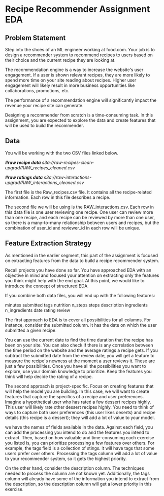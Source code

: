 # **Recipe Recommender Assignment EDA**

## **Problem Statement**
Step into the shoes of an ML engineer working at food.com. Your job is to design a recommender system to recommend recipes to users based on their choice and the current recipe they are looking at. 

The recommendation engine is a way to increase the website's user engagement. If a user is shown relevant recipes, they are more likely to spend more time on your site reading about recipes. Higher user engagement will likely result in more business opportunities like collaborations, promotions, etc.

The performance of a recommendation engine will significantly impact the revenue your recipe site can generate. 

Designing a recommender from scratch is a time-consuming task.  In this assignment, you are expected to explore the data and create features that will be used to build the recommender. 

## **Data**
You will be working with the two CSV files linked below. 

**_#raw recipe data_**
_s3a://raw-recipes-clean-upgrad/RAW_recipes_cleaned.csv_

**_#raw ratings data_**
_s3a://raw-interactions-upgrad/RAW_interactions_cleaned.csv_


The first file is the Raw_recipes.csv file. It contains all the recipe-related information. Each row in this file describes a recipe. 


The second file we will be using is the RAW_interactions.csv. Each row in this data file is one user reviewing one recipe. One user can review more than one recipe, and each recipe can be reviewed by more than one user, so there is a many-to-many relationship between users and recipes, but the combination of user_id and reviewer_id in each row will be unique. 


## **Feature Extraction Strategy**
As mentioned in the earlier segment, this part of the assignment is focused on extracting features from the data to build a recipe recommender system. 

Recall projects you have done so far. You have approached EDA with an objective in mind and focused your attention on extracting only the features you think might help with the end goal. At this point, we would like to introduce the concept of structured EDA. 

If you combine both data files, you will end up with the following features: 

minutes 
submitted
tags 
nutrition 
n_steps 
steps 
description
ingredients
n_ingredients 
date
rating
review


The first approach to EDA is to cover all possibilities for all columns. For instance, consider the submitted column. It has the date on which the user submitted a given recipe. 


You can use the current date to find the time duration that the recipe has been on your site. 
You can also check if there is any correlation between the time period on the website and the average ratings a recipe gets. 
If you subtract the submitted date from the review date, you will get a feature to measure the recipe's newness at the moment a user reviews it.
These are just a few possibilities. Once you have all the possibilities you want to explore, use your domain knowledge to prioritize. Keep the features you think will help decide the rating of a recipe. 


The second approach is project-specific. Focus on creating features that will help the model you are building. In this case, we will want to create features that capture the specifics of a recipe and user preferences. Imagine a hypothetical user who has rated a few dessert recipes highly. This user will likely rate other dessert recipes highly. You need to think of ways to capture both user preferences (this user likes deserts) and recipe details (this recipe is a dessert); they will add a lot of value to your model.  


we have the names of fields available in the data. Against each field, you can add the processing you intend to do and the features you intend to extract. Then, based on how valuable and time-consuming each exercise you listed is, you can prioritize processing a few features over others. For example, the tags field is a collection of stings. It will have tags that some users prefer over others. Processing the tags column will add a lot of value to your recommender system, so it gets the highest priority. 

 
On the other hand, consider the description column. The techniques needed to process the column are not known yet. Additionally, the tags column will already have some of the information you intend to extract from the description, so the description column will get a lower priority in this exercise. 
